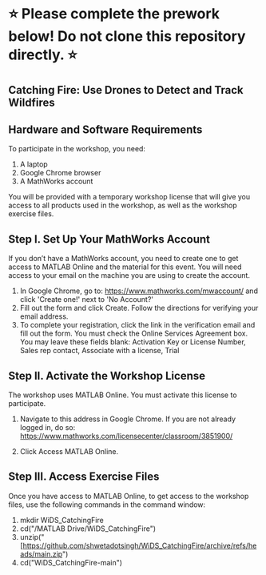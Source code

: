 # :star: Please complete the prework below! Do not clone this repository directly. :star:

## Catching Fire: Use Drones to Detect and Track Wildfires
## Hardware and Software Requirements
To participate in the workshop, you need: 
1.	A laptop
2.	Google Chrome browser
3.	A MathWorks account

You will be provided with a temporary workshop license that will give you access to all products used in the workshop, as well as the workshop exercise files.  

## Step I. Set Up Your MathWorks Account 
If you don’t have a MathWorks account, you need to create one to get access to MATLAB Online and the material for this event. You will need access to your email on the machine you are using to create the account. 

1.	In Google Chrome, go to: https://www.mathworks.com/mwaccount/ and click 'Create one!' next to 'No Account?'
2.	Fill out the form and click Create. Follow the directions for verifying your email address.
3.	To complete your registration, click the link in the verification email and fill out the form. 
You must check the Online Services Agreement box. 
You may leave these fields blank: Activation Key or License Number, Sales rep contact, Associate with a license, Trial

## Step II. Activate the Workshop License 
The workshop uses MATLAB Online. You must activate this license to participate.
1.	Navigate to this address in Google Chrome. 
If you are not already logged in, do so:  
  	https://www.mathworks.com/licensecenter/classroom/3851900/

2.	Click Access MATLAB Online.   

## Step III. Access Exercise Files
Once you have access to MATLAB Online, to get access to the workshop files, use the following commands in the command window:

1. mkdir WiDS_CatchingFire
2. cd("/MATLAB Drive/WiDS_CatchingFire")
3. unzip("[https://github.com/shwetadotsingh/WiDS_CatchingFire/archive/refs/heads/main.zip")
4. cd("WiDS_CatchingFire-main")
